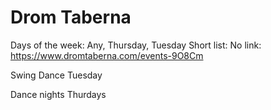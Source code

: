 # Drom Taberna

Days of the week: Any, Thursday, Tuesday
Short list: No
link: https://www.dromtaberna.com/events-9O8Cm

Swing Dance Tuesday

Dance nights Thurdays